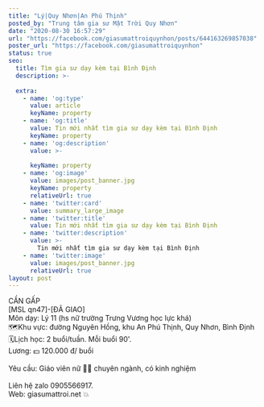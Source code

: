 ```yaml
---
title: "Lý|Quy Nhơn|An Phú Thịnh"
posted_by: "Trung tâm gia sư Mặt Trời Quy Nhơn"
date: "2020-08-30 16:57:29"
url: "https://facebook.com/giasumattroiquynhon/posts/644163269857038"
poster_url: "https://facebook.com/giasumattroiquynhon"
status: true
seo:
  title: Tìm gia sư dạy kèm tại Bình Định
  description: >-
    
  extra:
    - name: 'og:type'
      value: article
      keyName: property
    - name: 'og:title'
      value: Tin mới nhất tìm gia sư dạy kèm tại Bình Định
      keyName: property
    - name: 'og:description'
      value: >-
        
      keyName: property
    - name: 'og:image'
      value: images/post_banner.jpg
      keyName: property
      relativeUrl: true
    - name: 'twitter:card'
      value: summary_large_image
    - name: 'twitter:title'
      value: Tin mới nhất tìm gia sư dạy kèm tại Bình Định
    - name: 'twitter:description'
      value: >-
        Tin mới nhất tìm gia sư dạy kèm tại Bình Định
    - name: 'twitter:image'
      value: images/post_banner.jpg
      relativeUrl: true
layout: post
---
```

CẦN GẤP<br>[MSL qn47]-[ĐÃ GIAO]<br>Môn dạy: Lý 11 (hs nữ trường Trưng Vương học lực khá)<br>🗺Khu vực: đường Nguyên Hồng, khu An Phú Thịnh, Quy Nhơn, Bình Định<br>🗓Lịch học: 2 buổi/tuần. Mỗi buổi 90'.<br>Lương: 💵 120.000 đ/ buổi<br><br>Yêu cầu: Giáo viên nữ 👩‍🏫 chuyên ngành, có kinh nghiệm<br><br>Liên hệ zalo 0905566917.<br>Web: giasumattroi.net 💥
